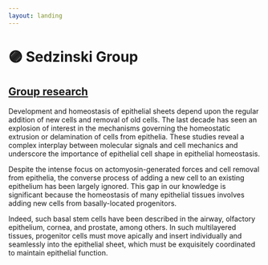 ```yaml
---
layout: landing
---
```


# 🟣 Sedzinski Group

## [Group research](https://renew.ku.dk/research/reseach-groups/sedzinski-group/#collapse-1582021919959)

Development and homeostasis of epithelial sheets depend upon the regular addition of new cells and removal of old cells. The last decade has seen an explosion of interest in the mechanisms governing the homeostatic extrusion or delamination of cells from epithelia. These studies reveal a complex interplay between molecular signals and cell mechanics and underscore the importance of epithelial cell shape in epithelial homeostasis.

Despite the intense focus on actomyosin-generated forces and cell removal from epithelia, the converse process of adding a new cell to an existing epithelium has been largely ignored. This gap in our knowledge is significant because the homeostasis of many epithelial tissues involves adding new cells from basally-located progenitors.

Indeed, such basal stem cells have been described in the airway, olfactory epithelium, cornea, and prostate, among others. In such multilayered tissues, progenitor cells must move apically and insert individually and seamlessly into the epithelial sheet, which must be exquisitely coordinated to maintain epithelial function.
